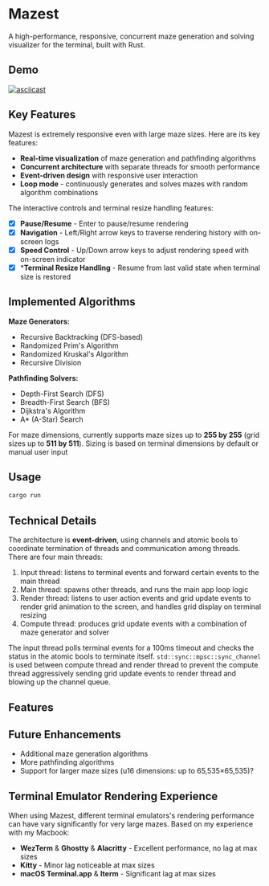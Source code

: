 # Mazest

A high-performance, responsive, concurrent maze generation and solving visualizer for the terminal, built with Rust.

## Demo

[![asciicast](https://asciinema.org/a/753075.svg)](https://asciinema.org/a/753075)

## Key Features

Mazest is extremely responsive even with large maze sizes. Here are its key features:

- **Real-time visualization** of maze generation and pathfinding algorithms
- **Concurrent architecture** with separate threads for smooth performance
- **Event-driven design** with responsive user interaction
- **Loop mode** - continuously generates and solves mazes with random algorithm combinations

The interactive controls and terminal resize handling features:

- [x] **Pause/Resume** - Enter to pause/resume rendering
- [x] **Navigation** - Left/Right arrow keys to traverse rendering history with on-screen logs
- [x] **Speed Control** - Up/Down arrow keys to adjust rendering speed with on-screen indicator
- [x] ***Terminal Resize Handling** - Resume from last valid state when terminal size is restored

## Implemented Algorithms

**Maze Generators:**

- Recursive Backtracking (DFS-based)
- Randomized Prim's Algorithm
- Randomized Kruskal's Algorithm
- Recursive Division

**Pathfinding Solvers:**

- Depth-First Search (DFS)
- Breadth-First Search (BFS)
- Dijkstra's Algorithm
- A\* (A-Star) Search

For maze dimensions, currently supports maze sizes up to **255 by 255** (grid sizes up to **511 by 511**). Sizing is based on terminal dimensions by default or manual user input

## Usage

```bash
cargo run
```

## Technical Details

The architecture is **event-driven**, using channels and atomic bools to coordinate termination of threads and communication among threads. There are four main threads:
1. Input thread: listens to terminal events and forward certain events to the main thread
2. Main thread: spawns other threads, and runs the main app loop logic
3. Render thread: listens to user action events and grid update events to render grid animation to the screen, and handles grid display on terminal resizing
4. Compute thread: produces grid update events with a combination of maze generator and solver

The input thread polls terminal events for a 100ms timeout and checks the status in the atomic bools to terminate itself. `std::sync::mpsc::sync_channel` is used between compute thread and render thread to prevent the compute thread aggressively sending grid update events to render thread and blowing up the channel queue.

## Features

## Future Enhancements

- Additional maze generation algorithms
- More pathfinding algorithms
- Support for larger maze sizes (u16 dimensions: up to 65,535×65,535)?

## Terminal Emulator Rendering Experience

When using Mazest, different terminal emulators's rendering performance can have vary significantly for very large mazes. Based on my experience with my Macbook:

- **WezTerm** & **Ghostty** & **Alacritty** - Excellent performance, no lag at max sizes
- **Kitty** - Minor lag noticeable at max sizes
- **macOS Terminal.app** & **Iterm** - Significant lag at max sizes
